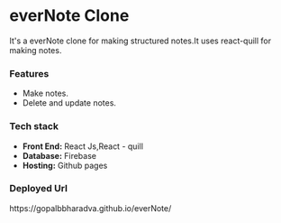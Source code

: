 <h1>everNote Clone</h1>
<p>It's a everNote clone for making structured notes.It uses react-quill for making notes.</p>
<h3>Features</h3>
<ul>
  <li>Make notes.</li>
  <li>Delete and update notes.</li>
</ul>
<h3>Tech stack</h3>
<ul>
  <li><strong>Front End:</strong> React Js,React - quill</li>
  <li><strong>Database:</strong> Firebase</li>
  <li><strong>Hosting:</strong> Github pages</li>
</ul>
<h3>Deployed Url</h3>
https://gopalbbharadva.github.io/everNote/
